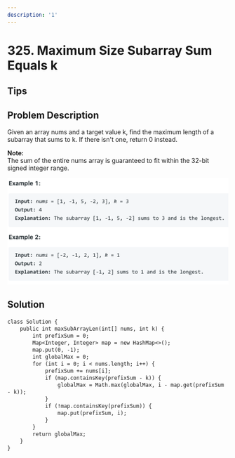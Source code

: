 ```yaml
---
description: '1'
---
```


# 325. Maximum Size Subarray Sum Equals k

## Tips

## Problem Description

Given an array nums and a target value k, find the maximum length of a subarray that sums to k. If there isn't one, return 0 instead.

**Note:**  
The sum of the entire nums array is guaranteed to fit within the 32-bit signed integer range.

![](../.gitbook/assets/image%20%2811%29.png)

## Solution

```text
class Solution {
    public int maxSubArrayLen(int[] nums, int k) {
        int prefixSum = 0;
        Map<Integer, Integer> map = new HashMap<>();
        map.put(0, -1);
        int globalMax = 0;
        for (int i = 0; i < nums.length; i++) {
            prefixSum += nums[i];
            if (map.containsKey(prefixSum - k)) {
                globalMax = Math.max(globalMax, i - map.get(prefixSum - k));
            }
            if (!map.containsKey(prefixSum)) {
                map.put(prefixSum, i);
            }
        }
        return globalMax;
    }
}
```

